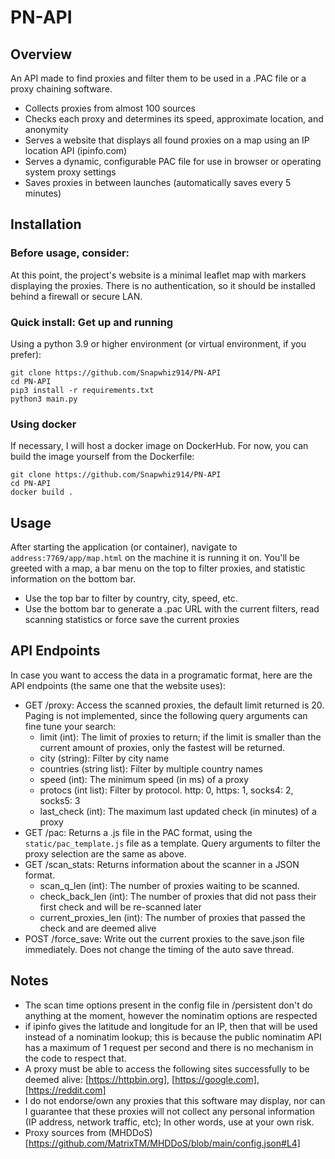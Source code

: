 # PN-API
## Overview

An API made to find proxies and filter them to be used in a .PAC file or a proxy chaining software.
 - Collects proxies from almost 100 sources
 - Checks each proxy and determines its speed, approximate location, and anonymity
 - Serves a website that displays all found proxies on a map using an IP location API (ipinfo.com)
 - Serves a dynamic, configurable PAC file for use in browser or operating system proxy settings
 - Saves proxies in between launches (automatically saves every 5 minutes)

## Installation

### Before usage, consider:

At this point, the project's website is a minimal leaflet map with markers displaying the proxies. There is no authentication, so it should be installed behind a firewall or secure LAN.

### Quick install: Get up and running

Using a python 3.9 or higher environment (or virtual environment, if you prefer):

```
git clone https://github.com/Snapwhiz914/PN-API
cd PN-API
pip3 install -r requirements.txt
python3 main.py
```

### Using docker

If necessary, I will host a docker image on DockerHub. For now, you can build the image yourself from the Dockerfile:

```
git clone https://github.com/Snapwhiz914/PN-API
cd PN-API
docker build .
```

## Usage

After starting the application (or container), navigate to ```address:7769/app/map.html``` on the machine it is running it on. You'll be greeted with a map, a bar menu on the top to filter proxies, and statistic information on the bottom bar.
 - Use the top bar to filter by country, city, speed, etc.
 - Use the bottom bar to generate a .pac URL with the current filters, read scanning statistics or force save the current proxies

## API Endpoints

In case you want to access the data in a programatic format, here are the API endpoints (the same one that the website uses):
 - GET /proxy: Access the scanned proxies, the default limit returned is 20. Paging is not implemented, since the following query arguments can fine tune your search:
   - limit (int): The limit of proxies to return; if the limit is smaller than the current amount of proxies, only the fastest will be returned.
   - city (string): Filter by city name
   - countries (string list): Filter by multiple country names
   - speed (int): The minimum speed (in ms) of a proxy
   - protocs (int list): Filter by protocol. http: 0, https: 1, socks4: 2, socks5: 3
   - last_check (int): The maximum last updated check (in minutes) of a proxy
 - GET /pac: Returns a .js file in the PAC format, using the ```static/pac_template.js``` file as a template. Query arguments to filter the proxy selection are the same as above.
 - GET /scan_stats: Returns information about the scanner in a JSON format.
   - scan_q_len (int): The number of proxies waiting to be scanned.
   - check_back_len (int): The number of proxies that did not pass their first check and will be re-scanned later
   - current_proxies_len (int): The number of proxies that passed the check and are deemed alive
 - POST /force_save: Write out the current proxies to the save.json file immediately. Does not change the timing of the auto save thread.

## Notes

 - The scan time options present in the config file in /persistent don't do anything at the moment, however the nominatim options are respected
 - if ipinfo gives the latitude and longitude for an IP, then that will be used instead of a nominatim lookup; this is because the public nominatim API has a maximum of 1 request per second and there is no mechanism in the code to respect that.
 - A proxy must be able to access the following sites successfully to be deemed alive: [https://httpbin.org], [https://google.com], [https://reddit.com]
 - I do not endorse/own any proxies that this software may display, nor can I guarantee that these proxies will not collect any personal information (IP address, network traffic, etc); In other words, use at your own risk.
 - Proxy sources from (MHDDoS)[https://github.com/MatrixTM/MHDDoS/blob/main/config.json#L4]
